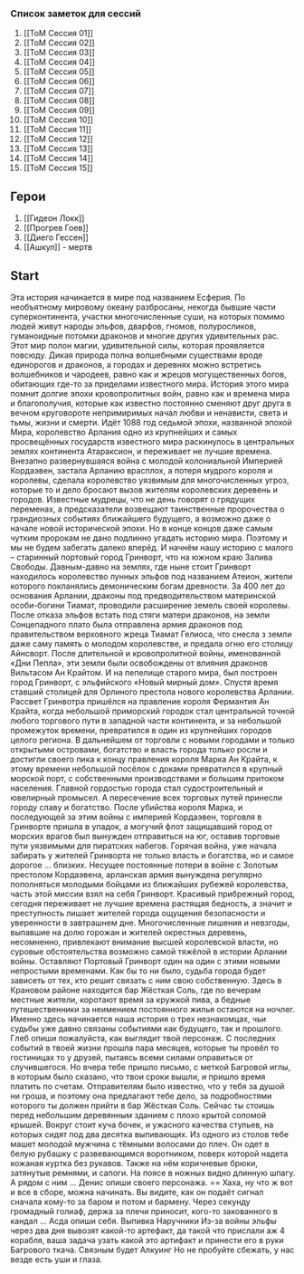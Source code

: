 ### Список заметок для сессий
1. [[ToM Сессия 01]]
2. [[ToM Сессия 02]]
3. [[ToM Сессия 03]]
4. [[ToM Сессия 04]]
5. [[ToM Сессия 05]]
6. [[ToM Сессия 06]]
7. [[ToM Сессия 07]]
8. [[ToM Сессия 08]]
9. [[ToM Сессия 09]]
10. [[ToM Сессия 10]]
11.  [[ToM Сессия 11]]
12. [[ToM Сессия 12]]
13. [[ToM Сессия 13]]
14. [[ToM Сессия 14]]
15. [[ToM Сессия 15]]

## Герои 

1. [[Гидеон Локк]] 
2. [[Прогрев Гоев]] 
3. [[Диего Гессен]] 
4. [[Ашкул]] - мертв


## Start
Эта история начинается в мире под названием Есферия. По необъятному мировому
океану разбросаны, некогда бывшие части суперконтинента, участки
многочисленные суши, на которых помимо людей живут народы эльфов, дварфов,
гномов, полуросликов, гуманоидные потомки драконов и многие других
удивительных рас. Этот мир полон магии, удивительной силы, которая проявляется
повсюду. Дикая природа полна волшебными существами вроде единорогов и
драконов, а городах и деревнях можно встретись волшебников и чародеев, равно как
и жрецов могущественных богов, обитающих где-то за приделами известного мира.
История этого мира помнит долгие эпохи кровопролитных войн, равно как и времена
мира и благополучия, которые как известно постоянно сменяют друг друга в вечном
круговороте непримиримых начал любви и ненависти, света и тьмы, жизни и смерти.
Идёт 1088 год седьмой эпохи, названной эпохой Мира, королевство Арлания одно из
крупнейших и самых просвещённых государств известного мира раскинулось в
центральных землях континента Атараксион, и переживает не лучшие времена.
Внезапно развернувшаяся война с молодой колониальной Империей Кордаэвен,
застала Арланию врасплох, а потеря мудрого короля и королевы, сделала
королевство уязвимым для многочисленных угроз, которые то и дело бросают вызов
жителям королевских деревень и городов. Известные мудрецы, что не день говорят о
грядущих переменах, а предсказатели возвещают таинственные пророчества о
грандиозных событиях ближайшего будущего, а возможно даже о начале новой
исторической эпохи. Но в конце концов даже самым чутким пророкам не дано
подлинно угадать историю мира. Поэтому и мы не будем забегать далеко вперёд. И
начнём нашу историю с малого – старинный портовый город Гринворт, что на южном
краю Залива Свободы. Давным-давно на землях, где ныне стоит Гринворт находилось
королевство лунных эльфов под названием Атеион, жители которого покланялись
демоническим богам древности. За 400 лет до основания Арлании, драконы под
предводительством материнской особи-богини Тиамат, проводили расширение
земель своей королевы. После отказа эльфов встать под стяги матери драконов, на
земли Сонцепадного плато была отправлена армия драконов под правительством
верховного жреца Тиамат Гелиоса, что снесла з земли даже саму память о молодом
королевстве, и предала огню его столицу Айнсворт. После длительной и
кровопролитной войны, именованной «Дни Пепла», эти земли были освобождены от
влияния драконов Вильтасом Ан Крайтом. И на пепелище старого мира, был
построен город Гринворт, с эльфийского «Новый мирный дом». Спустя время ставший
столицей для Орлиного престола нового королевства Арлании. Рассвет Гринвотра
пришёлся на правление короля Фермантия Ан Крайта, когда небольшой приморский
городок стал центральной точной любого торгового пути в западной части
континента, и за небольшой промежуток времени, превратился в один из
крупнейших городов целого региона. В дальнейшем от торговли с новыми городами
и только открытыми островами, богатство и власть города только росли и достигли
своего пика к концу правления короля Марка Ан Крайта, к этому времени небольшой
посёлок с доками превратился в крупный морской порт, с собственными
производствами и большим притоком населения. Главной гордостью города стал
судостроительный и ювелирный промысел. А пересечение всех торговых путей
принесли городу славу и богатство. После убийства короля Марка, и последующей за
этим войны с империей Кордаэвен, торговля в Гринворте пришла в упадок, а могучий
флот защищавший город от морских врагов был вынужден отправиться на юг,
оставив торговые пути уязвимыми для пиратских набегов. Горячая война, уже начала
забирать у жителей Гринворта не только власть и богатства, но и самое дорогое …
близких. Несущее постоянные потери в войне с Золотым престолом Кордаэвена,
арланская армия вынуждена регулярно пополняться молодыми бойцами из
ближайших рубежей королевства, часть этой миссии взял на себя Гринворт.
Красивый прибрежный город, сегодня переживает не лучшие времена растящая
бедность, а значит и преступность лишает жителей города ощущения безопасности
и уверенности в завтрашнем дне. Многочисленные лишения и невзгоды, выпавшие
на долю горожан и жителей окрестных деревень, несомненно, привлекают внимание
высшей королевской власти, но суровые обстоятельства возможно самой тяжёлой в
истории Арлании войны. Оставляют Портовый Гринворт один на один с этими
новыми непростыми временами. Как бы то ни было, судьба города будет зависеть от
тех, кто решит связать с ним свою собственную.
Здесь в Крановом районе находится бар Жёсткая Соль, где по вечерам местные
жители, коротают время за кружкой пива, а бедные путешественники за неимением
постоянного жилья остаются на ночлег. Именно здесь начинается наша история о
трех незнакомцах, чьи судьбы уже давно связаны событиями как будущего, так и
прошлого.
Глеб опиши пожалуйста, как выглядит твой персонаж. С последних событий в твоей
жизни прошла пара месяцев, которые ты провёл то гостиницах то у друзей, пытаясь
всеми силами оправиться от случившегося. Но вчера тебе пришло письмо, с меткой
Багровой иглы, в которым было сказано, что твои сроки вышли, и пришло время
платить по счетам. Отправителям было известно, что у тебя за душой ни гроша, и
поэтому она предлагают тебе дело, за подробностями которого ты должен прийти в
бар Жёсткая Соль. Сейчас ты стоишь перед небольшим деревянным зданием с плохо
крытой соломой крышей. Вокруг стоит куча бочек, и ужасного качества стульев, на
которых сидят под два десятка выпивающих.
Из одного из столов тебе машет молодой мужчина с тёмными волосами до плеч. Он
одет в белую рубашку с развевающимся воротником, поверх которой надета кожаная
куртка без рукавов. Также на нём коричневые брюки, затянутые ремнями, и сапоги.
На поясе в ножных видно длинную шпагу. А рядом с ним … Денис опиши своего
персонажа.
== Хаха, ну что ж вот и все в сборе, можна начинать.
Вы видите, как он подаёт сигнал сначала кому-то за баром и потом и бармену. Через
секунду громадный голиаф, держа за плечи приносит, кого-то закованного в кандал
… Асда опиши себя.
Выпивка
Наручники
Из-за войны эльфы через два дня вывозят какой-то артефакт, да такой что прислали
аж 4 корабля, ваша задача узать какой это артифакт и принести его в руки Багрового
ткача.
Связным будет Алкуинг
Но не пробуйте сбежать, у нас везде есть уши и глаза.
